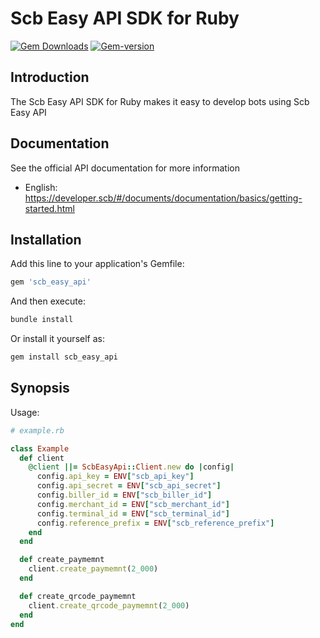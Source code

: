 # Scb Easy API SDK for Ruby

[![Gem Downloads](https://img.shields.io/gem/dt/scb_easy_api.svg)](https://rubygems.org/gems/scb_easy_api)
[![Gem-version](https://img.shields.io/gem/v/scb_easy_api.svg)](https://rubygems.org/gems/scb_easy_api)

## Introduction

The Scb Easy API SDK for Ruby makes it easy to develop bots using Scb Easy API

## Documentation

See the official API documentation for more information

- English: https://developer.scb/#/documents/documentation/basics/getting-started.html

## Installation

Add this line to your application's Gemfile:

```ruby
gem 'scb_easy_api'
```

And then execute:

```sh
bundle install
```

Or install it yourself as:

```sh
gem install scb_easy_api
```

## Synopsis

Usage:

```ruby
# example.rb

class Example
  def client
    @client ||= ScbEasyApi::Client.new do |config|
      config.api_key = ENV["scb_api_key"]
      config.api_secret = ENV["scb_api_secret"]
      config.biller_id = ENV["scb_biller_id"]
      config.merchant_id = ENV["scb_merchant_id"]
      config.terminal_id = ENV["scb_terminal_id"]
      config.reference_prefix = ENV["scb_reference_prefix"]
    end
  end

  def create_paymemnt
    client.create_paymemnt(2_000)
  end

  def create_qrcode_paymemnt
    client.create_qrcode_paymemnt(2_000)
  end
end
```
